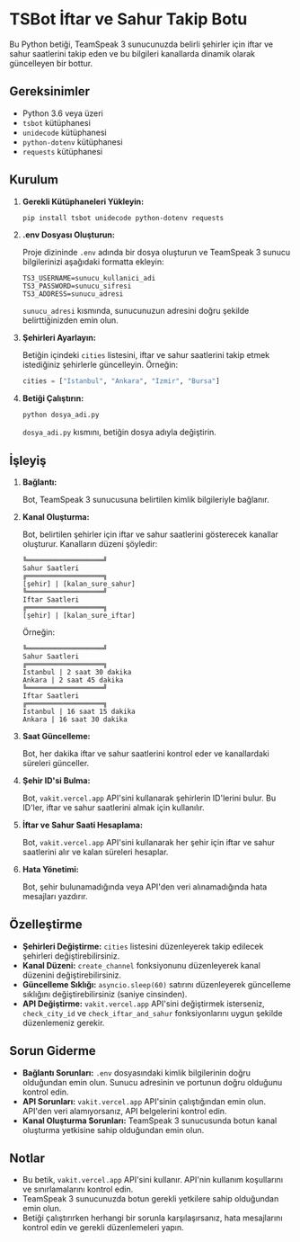 # TSBot İftar ve Sahur Takip Botu

Bu Python betiği, TeamSpeak 3 sunucunuzda belirli şehirler için iftar ve sahur saatlerini takip eden ve bu bilgileri kanallarda dinamik olarak güncelleyen bir bottur.

## Gereksinimler

* Python 3.6 veya üzeri
* `tsbot` kütüphanesi
* `unidecode` kütüphanesi
* `python-dotenv` kütüphanesi
* `requests` kütüphanesi

## Kurulum

1.  **Gerekli Kütüphaneleri Yükleyin:**

    ```bash
    pip install tsbot unidecode python-dotenv requests
    ```

2.  **.env Dosyası Oluşturun:**

    Proje dizininde `.env` adında bir dosya oluşturun ve TeamSpeak 3 sunucu bilgilerinizi aşağıdaki formatta ekleyin:

    ```
    TS3_USERNAME=sunucu_kullanici_adi
    TS3_PASSWORD=sunucu_sifresi
    TS3_ADDRESS=sunucu_adresi
    ```

    `sunucu_adresi` kısmında, sunucunuzun adresini doğru şekilde belirttiğinizden emin olun.

3.  **Şehirleri Ayarlayın:**

    Betiğin içindeki `cities` listesini, iftar ve sahur saatlerini takip etmek istediğiniz şehirlerle güncelleyin. Örneğin:

    ```python
    cities = ["Istanbul", "Ankara", "Izmir", "Bursa"]
    ```

4.  **Betiği Çalıştırın:**

    ```bash
    python dosya_adi.py
    ```

    `dosya_adi.py` kısmını, betiğin dosya adıyla değiştirin.

## İşleyiş

1.  **Bağlantı:**

    Bot, TeamSpeak 3 sunucusuna belirtilen kimlik bilgileriyle bağlanır.

2.  **Kanal Oluşturma:**

    Bot, belirtilen şehirler için iftar ve sahur saatlerini gösterecek kanallar oluşturur. Kanalların düzeni şöyledir:

    ```
    ╚═══════════════════╝
    Sahur Saatleri
    ╔═══════════════════╗
    [şehir] | [kalan_sure_sahur]
    ╚═══════════════════╝
    Iftar Saatleri
    ╔═══════════════════╗
    [şehir] | [kalan_sure_iftar]
    ```

    Örneğin:

    ```
    ╚═══════════════════╝
    Sahur Saatleri
    ╔═══════════════════╗
    Istanbul | 2 saat 30 dakika
    Ankara | 2 saat 45 dakika
    ╚═══════════════════╝
    Iftar Saatleri
    ╔═══════════════════╗
    Istanbul | 16 saat 15 dakika
    Ankara | 16 saat 30 dakika
    ```

3.  **Saat Güncelleme:**

    Bot, her dakika iftar ve sahur saatlerini kontrol eder ve kanallardaki süreleri günceller.

4.  **Şehir ID'si Bulma:**

    Bot, `vakit.vercel.app` API'sini kullanarak şehirlerin ID'lerini bulur. Bu ID'ler, iftar ve sahur saatlerini almak için kullanılır.

5.  **İftar ve Sahur Saati Hesaplama:**

    Bot, `vakit.vercel.app` API'sini kullanarak her şehir için iftar ve sahur saatlerini alır ve kalan süreleri hesaplar.

6.  **Hata Yönetimi:**

    Bot, şehir bulunamadığında veya API'den veri alınamadığında hata mesajları yazdırır.

## Özelleştirme

* **Şehirleri Değiştirme:** `cities` listesini düzenleyerek takip edilecek şehirleri değiştirebilirsiniz.
* **Kanal Düzeni:** `create_channel` fonksiyonunu düzenleyerek kanal düzenini değiştirebilirsiniz.
* **Güncelleme Sıklığı:** `asyncio.sleep(60)` satırını düzenleyerek güncelleme sıklığını değiştirebilirsiniz (saniye cinsinden).
* **API Değiştirme:** `vakit.vercel.app` API'sini değiştirmek isterseniz, `check_city_id` ve `check_iftar_and_sahur` fonksiyonlarını uygun şekilde düzenlemeniz gerekir.

## Sorun Giderme

* **Bağlantı Sorunları:** `.env` dosyasındaki kimlik bilgilerinin doğru olduğundan emin olun. Sunucu adresinin ve portunun doğru olduğunu kontrol edin.
* **API Sorunları:** `vakit.vercel.app` API'sinin çalıştığından emin olun. API'den veri alamıyorsanız, API belgelerini kontrol edin.
* **Kanal Oluşturma Sorunları:** TeamSpeak 3 sunucusunda botun kanal oluşturma yetkisine sahip olduğundan emin olun.

## Notlar

* Bu betik, `vakit.vercel.app` API'sini kullanır. API'nin kullanım koşullarını ve sınırlamalarını kontrol edin.
* TeamSpeak 3 sunucunuzda botun gerekli yetkilere sahip olduğundan emin olun.
* Betiği çalıştırırken herhangi bir sorunla karşılaşırsanız, hata mesajlarını kontrol edin ve gerekli düzenlemeleri yapın.